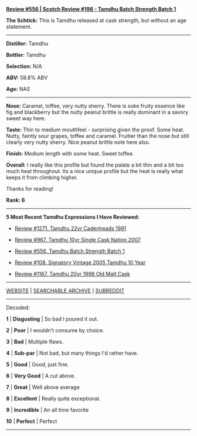 
[**Review #556 | Scotch Review #198 - Tamdhu Batch Strength Batch 1**]( https://t8ke.review/review-556-tamdhu-batch-strength-batch-1/)

**The Schtick:** This is Tamdhu released at cask strength, but without an age statement.

-----

**Distiller:** Tamdhu

**Bottler:** Tamdhu

**Selection:** N/A

**ABV:** 58.8% ABV

**Age:** NAS 

-----

**Nose:**   Caramel, toffee, very nutty sherry. There is soke fruity essence like fig and blackberry but the nutty peanut brittle is really dominant in a savory sweet way here. 

**Taste:** Thin to medium mouthfeel -  surprising given the proof. Some heat. Nutty, faintly sour grapes, toffee and caramel. Fruitier than the nose but still clearly very nutty sherry. Nice peanut brittle note here also. 

**Finish:** Medium length with some heat. Sweet toffee. 

**Overall:** I really like this profile but found the palate a bit thin and a bit too much heat throughout. Its a nice unique profile but the heat is really what keeps it from climbing higher. 

Thanks for reading!

**Rank: 6**

----- 

**5 Most Recent Tamdhu Expressions I Have Reviewed:** 

- [Review #1271. Tamdhu 22yr Cadenheads 1991]( https://t8ke.review/review-1271-tamdhu-22yr-cadenheads-1991) 

- [Review #967. Tamdhu 10yr Single Cask Nation 2007]( https://t8ke.review/review-967-tamdhu-10yr-single-cask-nation-2007-rye-finished/) 

- [Review #556. Tamdhu Batch Strength Batch 1]( https://t8ke.review/review-556-tamdhu-batch-strength-batch-1/) 

- [Review #108. Signatory Vintage 2005 Tamdhu 10 Year]( https://t8ke.review/review-108-tamdhu-signatory-vintage-2005-10-year/) 

- [Review #1167. Tamdhu 20yr 1998 Old Malt Cask ]( https://t8ke.review/review-1167-tamdhu-20yr-old-malt-cask-1998/) 

-----

[WEBSITE](https://t8ke.review) | [SEARCHABLE ARCHIVE](https://t8ke.review/review-archive/) | [SUBREDDIT](https://reddit.com/r/t8kereviews)

-----

Decoded:

**1** | **Disgusting** | So bad I poured it out.

**2** | **Poor** | I wouldn't consume by choice.

**3** | **Bad** | Multiple flaws.

**4** | **Sub-par** | Not bad, but many things I'd rather have.

**5** | **Good** | Good, just fine.

**6** | **Very Good** | A cut above.

**7** | **Great** | Well above average

**8** | **Excellent** | Really quite exceptional.

**9** | **Incredible** | An all time favorite

**10** | **Perfect** | Perfect

----

